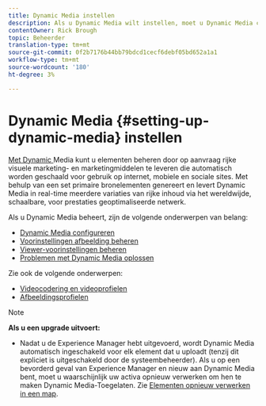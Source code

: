 ```yaml
---
title: Dynamic Media instellen
description: Als u Dynamic Media wilt instellen, moet u Dynamic Media configureren en voorinstellingen voor afbeeldingen en viewers beheren.
contentOwner: Rick Brough
topic: Beheerder
translation-type: tm+mt
source-git-commit: 0f2b7176b44bb79bdcd1cecf6debf05bd652a1a1
workflow-type: tm+mt
source-wordcount: '180'
ht-degree: 3%

---
```



# Dynamic Media {#setting-up-dynamic-media} instellen

[Met Dynamic ](https://www.adobe.com/solutions/web-experience-management/dynamic-media.html) Media kunt u elementen beheren door op aanvraag rijke visuele marketing- en marketingmiddelen te leveren die automatisch worden geschaald voor gebruik op internet, mobiele en sociale sites. Met behulp van een set primaire bronelementen genereert en levert Dynamic Media in real-time meerdere variaties van rijke inhoud via het wereldwijde, schaalbare, voor prestaties geoptimaliseerde netwerk.

<!-- OBSOLETE UNTIL THE INTEGRATING SCENE7 TOPIC GETS A MAJOR UPDATE

>[!NOTE]
>
>This documentation describes Dynamic Media capabilites, which are integrated directly into Experience Manager. If you are using Dynamic Media Classic (previously called Scene7) integrated into Experience Manager, see [Dynamic Media Classic integration documentation](/help/sites-cloud/administering/integrating-scene7.md).
>
>See [Dual Use Scenario](/help/sites-cloud/administering/integrating-scene7.md#dual-use-scenario) for times when you may want to use Experience Manager integrated with Dynamic Media Classic along with Dynamic Media.

-->

Als u Dynamic Media beheert, zijn de volgende onderwerpen van belang:

* [Dynamic Media configureren](config-dm.md)
* [Voorinstellingen afbeelding beheren](managing-image-presets.md)
* [Viewer-voorinstellingen beheren](managing-viewer-presets.md)
* [Problemen met Dynamic Media oplossen](troubleshoot-dm.md)

Zie ook de volgende onderwerpen:

* [Videocodering en videoprofielen](video-profiles.md)
* [Afbeeldingsprofielen](image-profiles.md)

>[!NOTE]
>
>**Als u een upgrade uitvoert:**
>
>* Nadat u de Experience Manager hebt uitgevoerd, wordt Dynamic Media automatisch ingeschakeld voor elk element dat u uploadt (tenzij dit expliciet is uitgeschakeld door de systeembeheerder). Als u op een bevorderd geval van Experience Manager en nieuw aan Dynamic Media bent, moet u waarschijnlijk uw activa opnieuw verwerken om hen te maken Dynamic Media-Toegelaten. Zie [Elementen opnieuw verwerken in een map](/help/assets/dynamic-media/about-image-video-profiles.md#reprocessing-assets).
